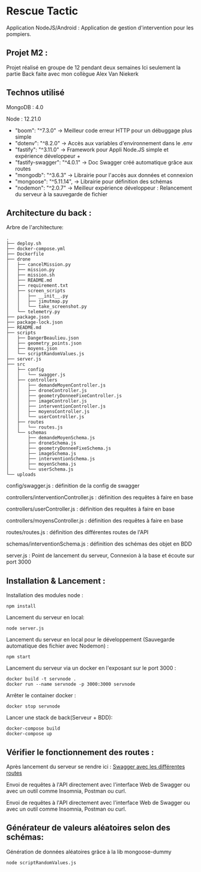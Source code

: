 # Rescue Tactic

Application NodeJS/Android : Application de gestion d'intervention pour les pompiers. 

## Projet M2 :

Projet réalisé en groupe de 12 pendant deux semaines
Ici seulement la partie Back faite avec mon collègue Alex Van Niekerk


## Technos utilisé

MongoDB : 4.0

Node : 12.21.0
- "boom": "^7.3.0" -> Meilleur code erreur HTTP pour un débuggage plus simple
- "dotenv": "^8.2.0" -> Accès aux variables d'environnement dans le .env
- "fastify": "^3.11.0" -> Framework pour Appli Node.JS simple et expérience développeur +
- "fastify-swagger": "^4.0.1" -> Doc Swagger créé automatique grâce aux routes
- "mongodb": "^3.6.3" -> Librairie pour l'accès aux données et connexion
- "mongoose": "^5.11.14", -> Librairie pour définition des schémas
- "nodemon": "^2.0.7" -> Meilleur expérience développeur : Relancement du serveur à la sauvegarde de fichier

## Architecture du back : 

Arbre de l'architecture: 
```
.
├── deploy.sh
├── docker-compose.yml
├── Dockerfile
├── drone
│   ├── cancelMission.py
│   ├── mission.py
│   ├── mission.sh
│   ├── README.md
│   ├── requirement.txt
│   ├── screen_scripts
│   │   ├── __init__.py
│   │   ├── jimutmap.py
│   │   └── take_screenshot.py
│   └── telemetry.py
├── package.json
├── package-lock.json
├── README.md
├── scripts
│   ├── DangerBeaulieu.json
│   ├── geometry_points.json
│   ├── moyens.json
│   └── scriptRandomValues.js
├── server.js
├── src
│   ├── config
│   │   └── swagger.js
│   ├── controllers
│   │   ├── demandeMoyenController.js
│   │   ├── droneController.js
│   │   ├── geometryDonneeFixeController.js
│   │   ├── imageController.js
│   │   ├── interventionController.js
│   │   ├── moyensController.js
│   │   └── userController.js
│   ├── routes
│   │   └── routes.js
│   └── schemas
│       ├── demandeMoyenSchema.js
│       ├── droneSchema.js
│       ├── geometryDonneeFixeSchema.js
│       ├── imageSchema.js
│       ├── interventionSchema.js
│       ├── moyenSchema.js
│       └── userSchema.js
└── uploads
```
config/swagger.js : définition de la config de swagger

controllers/interventionController.js : définition des requêtes à faire en base

controllers/userController.js : définition des requêtes à faire en base

controllers/moyensController.js : définition des requêtes à faire en base

routes/routes.js : définition des différentes routes de l'API

schemas/interventionSchema.js : définition des schémas des objet en BDD

server.js : Point de lancement du serveur, Connexion à la base et écoute sur port 3000

## Installation & Lancement :

Installation des modules node :
```
npm install
```

Lancement du serveur en local: 
```
node server.js
```

Lancement du serveur en local pour le développement (Sauvegarde automatique des fichier avec Nodemon) :
```
npm start
```

Lancement du serveur via un docker en l'exposant sur le port 3000 :
```
docker build -t servnode .
docker run --name servnode -p 3000:3000 servnode
```
Arrêter le container docker :
```
docker stop servnode
```

Lancer une stack de back(Serveur + BDD): 
```
docker-compose build
docker-compose up
```

## Vérifier le fonctionnement des routes :

Après lancement du serveur se rendre ici :
[Swagger avec les différentes routes](http://localhost:3000/documentation/static/index.html)

Envoi de requêtes à l'API directement avec l'interface Web de Swagger ou avec un outil comme Insomnia, Postman ou curl.

Envoi de requêtes à l'API directement avec l'interface Web de Swagger ou avec un outil comme Insomnia, Postman ou curl.

## Générateur de valeurs aléatoires selon des schémas:

Génération de données aléatoires grâce à la lib mongoose-dummy
```
node scriptRandomValues.js
```
